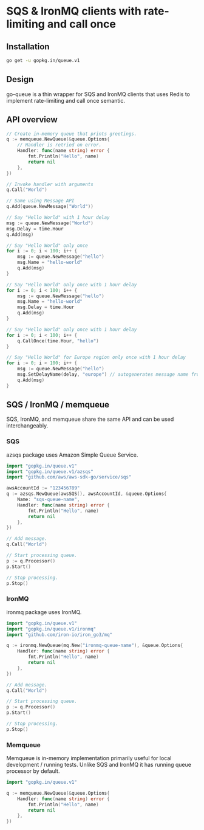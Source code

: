 # SQS & IronMQ clients with rate-limiting and call once

## Installation

```bash
go get -u gopkg.in/queue.v1
```

## Design

go-queue is a thin wrapper for SQS and IronMQ clients that uses Redis to implement rate-limiting and call once semantic.

## API overview

```go
// Create in-memory queue that prints greetings.
q := memqueue.NewQueue(&queue.Options{
    // Handler is retried on error.
    Handler: func(name string) error {
        fmt.Println("Hello", name)
        return nil
    },
})

// Invoke handler with arguments
q.Call("World")

// Same using Message API
q.Add(queue.NewMessage("World"))

// Say "Hello World" with 1 hour delay
msg := queue.NewMessage("World")
msg.Delay = time.Hour
q.Add(msg)

// Say "Hello World" only once
for i := 0; i < 100; i++ {
    msg := queue.NewMessage("hello")
    msg.Name = "hello-world"
    q.Add(msg)
}

// Say "Hello World" only once with 1 hour delay
for i := 0; i < 100; i++ {
    msg := queue.NewMessage("hello")
    msg.Name = "hello-world"
    msg.Delay = time.Hour
    q.Add(msg)
}

// Say "Hello World" only once with 1 hour delay
for i := 0; i < 100; i++ {
    q.CallOnce(time.Hour, "hello")
}

// Say "Hello World" for Europe region only once with 1 hour delay
for i := 0; i < 100; i++ {
    msg := queue.NewMessage("hello")
    msg.SetDelayName(delay, "europe") // autogenerates message name from args
    q.Add(msg)
}
```

## SQS / IronMQ / memqueue

SQS, IronMQ, and memqueue share the same API and can be used interchangeably.

### SQS

azsqs package uses Amazon Simple Queue Service.

```go
import "gopkg.in/queue.v1"
import "gopkg.in/queue.v1/azsqs"
import "github.com/aws/aws-sdk-go/service/sqs"

awsAccountId := "123456789"
q := azsqs.NewQueue(awsSQS(), awsAccountId, &queue.Options{
    Name: "sqs-queue-name",
    Handler: func(name string) error {
        fmt.Println("Hello", name)
        return nil
    },
})

// Add message.
q.Call("World")

// Start processing queue.
p := q.Processor()
p.Start()

// Stop processing.
p.Stop()
```

### IronMQ

ironmq package uses IronMQ.

```go
import "gopkg.in/queue.v1"
import "gopkg.in/queue.v1/ironmq"
import "github.com/iron-io/iron_go3/mq"

q := ironmq.NewQueue(mq.New("ironmq-queue-name"), &queue.Options{
    Handler: func(name string) error {
        fmt.Println("Hello", name)
        return nil
    },
})

// Add message.
q.Call("World")

// Start processing queue.
p := q.Processor()
p.Start()

// Stop processing.
p.Stop()
```

### Memqueue

Memqueue is in-memory implementation primarily useful for local development / running tests. Unlike SQS and IronMQ it has running queue processor by default.

```go
import "gopkg.in/queue.v1"

q := memqueue.NewQueue(&queue.Options{
    Handler: func(name string) error {
        fmt.Println("Hello", name)
        return nil
    },
})
```
